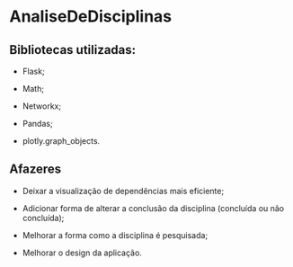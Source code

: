 # AnaliseDeDisciplinas
 
<h2>Bibliotecas utilizadas:</h2>

- Flask;

- Math;

- Networkx;

- Pandas;

- plotly.graph_objects.

<h2>Afazeres</h2>

- Deixar a visualização de dependências mais eficiente;

- Adicionar forma de alterar a conclusão da disciplina (concluída ou não concluída);

- Melhorar a forma como a disciplina é pesquisada;

- Melhorar o design da aplicação.